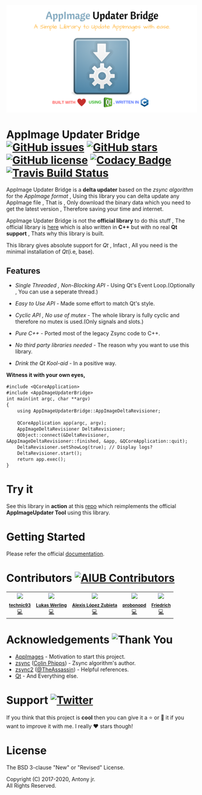 <p align="center">
  <img src=".img/poster.png" height="auto" width=auto alt="AppImageUpdaterBridge Poster">  <br>
</p>


# AppImage Updater Bridge [![GitHub issues](https://img.shields.io/github/issues/antony-jr/AppImageUpdaterBridge.svg?style=flat-square)](https://github.com/antony-jr/AppImageUpdaterBridge/issues) [![GitHub stars](https://img.shields.io/github/stars/antony-jr/AppImageUpdaterBridge.svg?style=flat-square)](https://github.com/antony-jr/AppImageUpdaterBridge/stargazers) [![GitHub license](https://img.shields.io/github/license/antony-jr/AppImageUpdaterBridge.svg?style=flat-square)](https://github.com/antony-jr/AppImageUpdaterBridge/blob/master/LICENSE) [![Codacy Badge](https://api.codacy.com/project/badge/Grade/8ec8eac35a304883829b785d298b6fa6)](https://www.codacy.com/app/antony-jr/AppImageUpdaterBridge?utm_source=github.com&amp;utm_medium=referral&amp;utm_content=antony-jr/AppImageUpdaterBridge&amp;utm_campaign=Badge_Grade) [![Travis Build Status](https://api.travis-ci.org/antony-jr/AppImageUpdaterBridge.svg?branch=master)](https://travis-ci.org/antony-jr/AppImageUpdaterBridge)


AppImage Updater Bridge is a **delta updater** based on the *zsync algorithm* for the *AppImage format* , Using this library you can 
delta update any AppImage file , That is , Only download the binary data which you need to get the latest version , 
Therefore saving your time and internet.

AppImage Updater Bridge is not the **official library** to do this stuff , The official library is [here](https://github.com/AppImage/AppImageUpdate) which is also written in **C++** but with no real **Qt support** , Thats why this library is built.

This library gives absolute support for *Qt* , Infact , All you need is the minimal installation of *Qt*(i.e, base).


## Features

* *Single Threaded , Non-Blocking API* - Using Qt's Event Loop.(Optionally , You can use a seperate thread.)

* *Easy to Use API* - Made some effort to match Qt's style.

* *Cyclic API , No use of mutex* - The whole library is fully cyclic and therefore no mutex is used.(Only signals and slots.)

* *Pure C++* - Ported most of the legacy Zsync code to C++.

* *No third party libraries needed* - The reason why you want to use this library.

* *Drink the Qt Kool-aid* - In a positive way.


**Witness it with your own eyes,**

```
#include <QCoreApplication>
#include <AppImageUpdaterBridge>
int main(int argc, char **argv)
{
    using AppImageUpdaterBridge::AppImageDeltaRevisioner;

    QCoreApplication app(argc, argv);
    AppImageDeltaRevisioner DeltaRevisioner;
    QObject::connect(&DeltaRevisioner, &AppImageDeltaRevisioner::finished, &app, &QCoreApplication::quit);
    DeltaRevisioner.setShowLog(true); // Display logs?
    DeltaRevisioner.start();
    return app.exec();
}
```


# Try it

See this library in **action** at this [repo](https://github.com/antony-jr/AppImageUpdater) which reimplements the official **AppImageUpdater Tool** using this library.



# Getting Started

Please refer the official [documentation](https://antony-jr.github.io/AppImageUpdaterBridge).

# Contributors [![AIUB Contributors](https://img.shields.io/github/contributors/antony-jr/AppImageUpdaterBridge.svg)](https://github.com/antony-jr/AppImageUpdaterBridge/graphs/contributors)



<table>
    <tr align="center">
        <td>
            <img src="https://avatars2.githubusercontent.com/u/1092613?v=4" width="100px"><br>
            <sub>
                <strong>
                    <a href="https://github.com/technic">technic93</a>
                </strong>
            </sub><br>
            <a href="https://github.com/antony-jr/AppImageUpdaterBridge/commits?author=technic">💻</a>
      </td>
      <td>
            <img src="https://avatars3.githubusercontent.com/u/516527?v=4" width="100px"><br>
            <sub>
                <strong>
                    <a href="https://github.com/lluchs">Lukas Werling</a>
                </strong>
            </sub><br>
            <a href="https://github.com/antony-jr/AppImageUpdaterBridge/commits?author=lluchs">💻</a>
      </td>
      <td>
            <img src="https://avatars1.githubusercontent.com/u/1138094?v=4" width="100px"><br>
            <sub>
                <strong>
                    <a href="https://github.com/azubieta">Alexis López Zubieta</a>
                </strong>
            </sub><br>
            <a href="https://github.com/antony-jr/AppImageUpdaterBridge/commits?author=azubieta">💻</a>
      </td>
      <td>
            <img src="https://avatars3.githubusercontent.com/u/2480569?v=4" width="100px"><br>
            <sub>
                <strong>
                    <a href="https://github.com/probonopd">probonopd</a>
                </strong>
            </sub><br>
            <a href="https://github.com/antony-jr/AppImageUpdaterBridge/commits?author=probonopd">💻</a>
      </td>
      <td>
            <img src="https://avatars0.githubusercontent.com/u/4068037?v=4" width="100px"><br>
            <sub>
                <strong>
                    <a href="https://github.com/kossebau">Friedrich</a>
                </strong>
            </sub><br>
            <a href="https://github.com/antony-jr/AppImageUpdaterBridge/commits?author=kossebau">💻</a>
      </td>
    </tr>
</table>


# Acknowledgements ![Thank You](https://img.shields.io/badge/Always-Say%20Thank%20You!-blue.svg?style=flat-square)

* [AppImages](https://github.com/AppImage) - Motivation to start this project.
* [zsync](https://github.com/cph6/zsync) ([Colin Phipps](https://github.com/cph6)) - Zsync algorithm's author.
* [zsync2](https://github.com/AppImage/zsync2) ([@TheAssassin](https://github.com/TheAssassin)) - Helpful references.
* [Qt](https://github.com/qt) - And Everything else.


# Support [![Twitter](https://img.shields.io/twitter/url/https/github.com/antony-jr/AppImageUpdaterBridge.svg?style=social)](https://twitter.com/intent/tweet?text=Checkout%20%23AppImage%20Updater%20Bridge%20at%20https%3A%2F%2Fgithub.com%2Fantony-jr%2FAppImageUpdaterBridge)

If you think that this project is **cool** then you can give it a :star: or :fork_and_knife: it if you want to improve it with me. I really :heart: stars though!   

# License

The BSD 3-clause "New" or "Revised" License.

Copyright (C) 2017-2020, Antony jr.   
All Rights Reserved.
